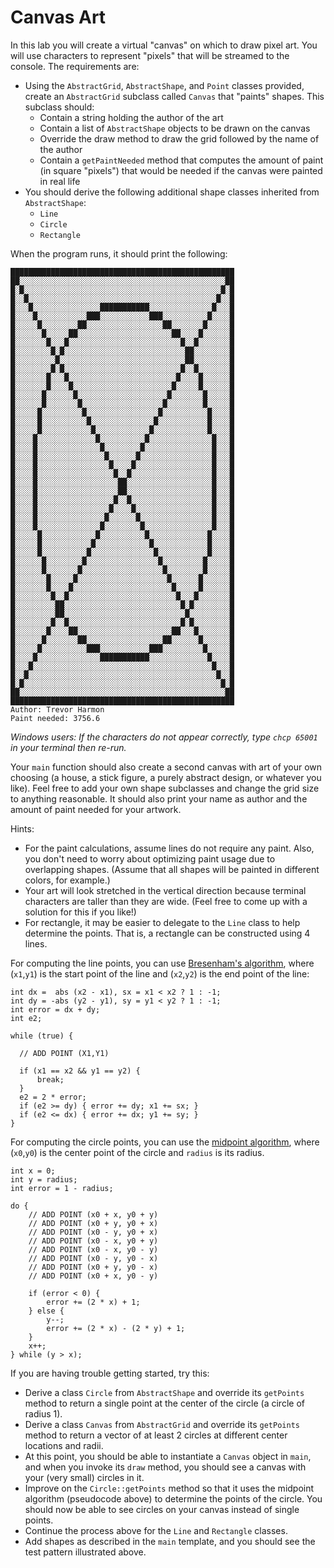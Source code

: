 # Canvas Art

In this lab you will create a virtual "canvas" on which to draw pixel art. You will use characters to represent "pixels" that will be streamed to the console. The requirements are:

* Using the `AbstractGrid`, `AbstractShape`, and `Point` classes provided, create an `AbstractGrid` subclass called `Canvas` that "paints" shapes. This subclass should:
    * Contain a string holding the author of the art
    * Contain a list of `AbstractShape` objects to be drawn on the canvas
    * Override the draw method to draw the grid followed by the name of the author
    * Contain a `getPaintNeeded` method that computes the amount of paint (in square "pixels") that would be needed if the canvas were painted in real life
* You should derive the following additional shape classes inherited from `AbstractShape`:
    * `Line`
    * `Circle`
    * `Rectangle`

When the program runs, it should print the following:

    ██████████████████████████████████████████████████
    ██░░░░░░░░░░░░░░░░░░░░░░░░░░░░░░░░░░░░░░░░░░░░░░██
    █░█░░░░░░░░░░░░░░░░░░░░░░░░░░░░░░░░░░░░░░░░░░░░█░█
    █░░█░░░░░░░░░░░░░░░░░░░░░░░░░░░░░░░░░░░░░░░░░░█░░█
    █░░░█░░░░░░░░░░░░░░░███████████░░░░░░░░░░░░░░█░░░█
    █░░░░█░░░░░░░░░░░███░░░░░░░░░░░███░░░░░░░░░░█░░░░█
    █░░░░░█░░░░░░░░██░░░░░░░░░░░░░░░░░██░░░░░░░█░░░░░█
    █░░░░░░█░░░░░██░░░░░░░░░░░░░░░░░░░░░██░░░░█░░░░░░█
    █░░░░░░░█░░░█░░░░░░░░░░░░░░░░░░░░░░░░░█░░█░░░░░░░█
    █░░░░░░░░█░█░░░░░░░░░░░░░░░░░░░░░░░░░░░██░░░░░░░░█
    █░░░░░░░░░█░░░░░░░░░░░░░░░░░░░░░░░░░░░░██░░░░░░░░█
    █░░░░░░░░█░█░░░░░░░░░░░░░░░░░░░░░░░░░░█░░█░░░░░░░█
    █░░░░░░░█░░░█░░░░░░░░░░░░░░░░░░░░░░░░█░░░░█░░░░░░█
    █░░░░░░░█░░░░█░░░░░░░░░░░░░░░░░░░░░░█░░░░░█░░░░░░█
    █░░░░░░█░░░░░░█░░░░░░░░░░░░░░░░░░░░█░░░░░░░█░░░░░█
    █░░░░░░█░░░░░░░█░░░░░░░░░░░░░░░░░░█░░░░░░░░█░░░░░█
    █░░░░░█░░░░░░░░░█░░░░░░░░░░░░░░░░█░░░░░░░░░░█░░░░█
    █░░░░░█░░░░░░░░░░█░░░░░░░░░░░░░░█░░░░░░░░░░░█░░░░█
    █░░░░░█░░░░░░░░░░░█░░░░░░░░░░░░█░░░░░░░░░░░░█░░░░█
    █░░░░█░░░░░░░░░░░░░█░░░░░░░░░░█░░░░░░░░░░░░░░█░░░█
    █░░░░█░░░░░░░░░░░░░░█░░░░░░░░█░░░░░░░░░░░░░░░█░░░█
    █░░░░█░░░░░░░░░░░░░░░█░░░░░░█░░░░░░░░░░░░░░░░█░░░█
    █░░░░█░░░░░░░░░░░░░░░░█░░░░█░░░░░░░░░░░░░░░░░█░░░█
    █░░░░█░░░░░░░░░░░░░░░░░█░░█░░░░░░░░░░░░░░░░░░█░░░█
    █░░░░█░░░░░░░░░░░░░░░░░░██░░░░░░░░░░░░░░░░░░░█░░░█
    █░░░░█░░░░░░░░░░░░░░░░░░██░░░░░░░░░░░░░░░░░░░█░░░█
    █░░░░█░░░░░░░░░░░░░░░░░█░░█░░░░░░░░░░░░░░░░░░█░░░█
    █░░░░█░░░░░░░░░░░░░░░░█░░░░█░░░░░░░░░░░░░░░░░█░░░█
    █░░░░█░░░░░░░░░░░░░░░█░░░░░░█░░░░░░░░░░░░░░░░█░░░█
    █░░░░█░░░░░░░░░░░░░░█░░░░░░░░█░░░░░░░░░░░░░░░█░░░█
    █░░░░░█░░░░░░░░░░░░█░░░░░░░░░░█░░░░░░░░░░░░░█░░░░█
    █░░░░░█░░░░░░░░░░░█░░░░░░░░░░░░█░░░░░░░░░░░░█░░░░█
    █░░░░░█░░░░░░░░░░█░░░░░░░░░░░░░░█░░░░░░░░░░░█░░░░█
    █░░░░░░█░░░░░░░░█░░░░░░░░░░░░░░░░█░░░░░░░░░█░░░░░█
    █░░░░░░█░░░░░░░█░░░░░░░░░░░░░░░░░░█░░░░░░░░█░░░░░█
    █░░░░░░░█░░░░░█░░░░░░░░░░░░░░░░░░░░█░░░░░░█░░░░░░█
    █░░░░░░░█░░░░█░░░░░░░░░░░░░░░░░░░░░░█░░░░░█░░░░░░█
    █░░░░░░░░█░░█░░░░░░░░░░░░░░░░░░░░░░░░█░░░█░░░░░░░█
    █░░░░░░░░░██░░░░░░░░░░░░░░░░░░░░░░░░░░█░█░░░░░░░░█
    █░░░░░░░░░██░░░░░░░░░░░░░░░░░░░░░░░░░░░█░░░░░░░░░█
    █░░░░░░░░█░░█░░░░░░░░░░░░░░░░░░░░░░░░░█░█░░░░░░░░█
    █░░░░░░░█░░░░██░░░░░░░░░░░░░░░░░░░░░██░░░█░░░░░░░█
    █░░░░░░█░░░░░░░██░░░░░░░░░░░░░░░░░██░░░░░░█░░░░░░█
    █░░░░░█░░░░░░░░░░███░░░░░░░░░░░███░░░░░░░░░█░░░░░█
    █░░░░█░░░░░░░░░░░░░░███████████░░░░░░░░░░░░░█░░░░█
    █░░░█░░░░░░░░░░░░░░░░░░░░░░░░░░░░░░░░░░░░░░░░█░░░█
    █░░█░░░░░░░░░░░░░░░░░░░░░░░░░░░░░░░░░░░░░░░░░░█░░█
    █░█░░░░░░░░░░░░░░░░░░░░░░░░░░░░░░░░░░░░░░░░░░░░█░█
    ██░░░░░░░░░░░░░░░░░░░░░░░░░░░░░░░░░░░░░░░░░░░░░░██
    ██████████████████████████████████████████████████
    Author: Trevor Harmon
    Paint needed: 3756.6

_Windows users: If the characters do not appear correctly, type `chcp 65001` in your terminal then re-run._

Your `main` function should also create a second canvas with art of your own choosing (a house, a stick figure, a purely abstract design, or whatever you like). Feel free to add your own shape subclasses and change the grid size to anything reasonable. It should also print your name as author and the amount of paint needed for your artwork.

Hints:

* For the paint calculations, assume lines do not require any paint. Also, you don't need to worry about optimizing paint usage due to overlapping shapes. (Assume that all shapes will be painted in different colors, for example.)
* Your art will look stretched in the vertical direction because terminal characters are taller than they are wide. (Feel free to come up with a solution for this if you like!)
* For rectangle, it may be easier to delegate to the `Line` class to help determine the points. That is, a rectangle can be constructed using 4 lines.

For computing the line points, you can use [Bresenham's algorithm](https://en.wikipedia.org/wiki/Bresenham%27s_line_algorithm), where (`x1`,`y1`) is the start point of the line and (`x2`,`y2`) is the end point of the line:

    int dx =  abs (x2 - x1), sx = x1 < x2 ? 1 : -1;
    int dy = -abs (y2 - y1), sy = y1 < y2 ? 1 : -1; 
    int error = dx + dy;
    int e2;

    while (true) {
      
      // ADD POINT (X1,Y1)
      
      if (x1 == x2 && y1 == y2) {
          break;
      }
      e2 = 2 * error;
      if (e2 >= dy) { error += dy; x1 += sx; }
      if (e2 <= dx) { error += dx; y1 += sy; }
    }

For computing the circle points, you can use the [midpoint algorithm](https://en.wikipedia.org/wiki/Midpoint_circle_algorithm), where (`x0`,`y0`) is the center point of the circle and `radius` is its radius.

    int x = 0;
    int y = radius;
    int error = 1 - radius;

    do {
        // ADD POINT (x0 + x, y0 + y)
        // ADD POINT (x0 + y, y0 + x)
        // ADD POINT (x0 - y, y0 + x)
        // ADD POINT (x0 - x, y0 + y)
        // ADD POINT (x0 - x, y0 - y)
        // ADD POINT (x0 - y, y0 - x)
        // ADD POINT (x0 + y, y0 - x)
        // ADD POINT (x0 + x, y0 - y)

        if (error < 0) {
            error += (2 * x) + 1;
        } else {
            y--;
            error += (2 * x) - (2 * y) + 1;
        }
        x++;
    } while (y > x);

If you are having trouble getting started, try this:
* Derive a class `Circle` from `AbstractShape` and override its `getPoints` method to return a single point at the center of the circle (a circle of radius 1).
* Derive a class `Canvas` from `AbstractGrid` and override its `getPoints` method to return a vector of at least 2 circles at different center locations and radii.
* At this point, you should be able to instantiate a `Canvas` object in `main`, and when you invoke its `draw` method, you should see a canvas with your (very small) circles in it.
* Improve on the `Circle::getPoints` method so that it uses the midpoint algorithm (pseudocode above) to determine the points of the circle. You should now be able to see circles on your canvas instead of single points.
* Continue the process above for the `Line` and `Rectangle` classes.
* Add shapes as described in the `main` template, and you should see the test pattern illustrated above.
